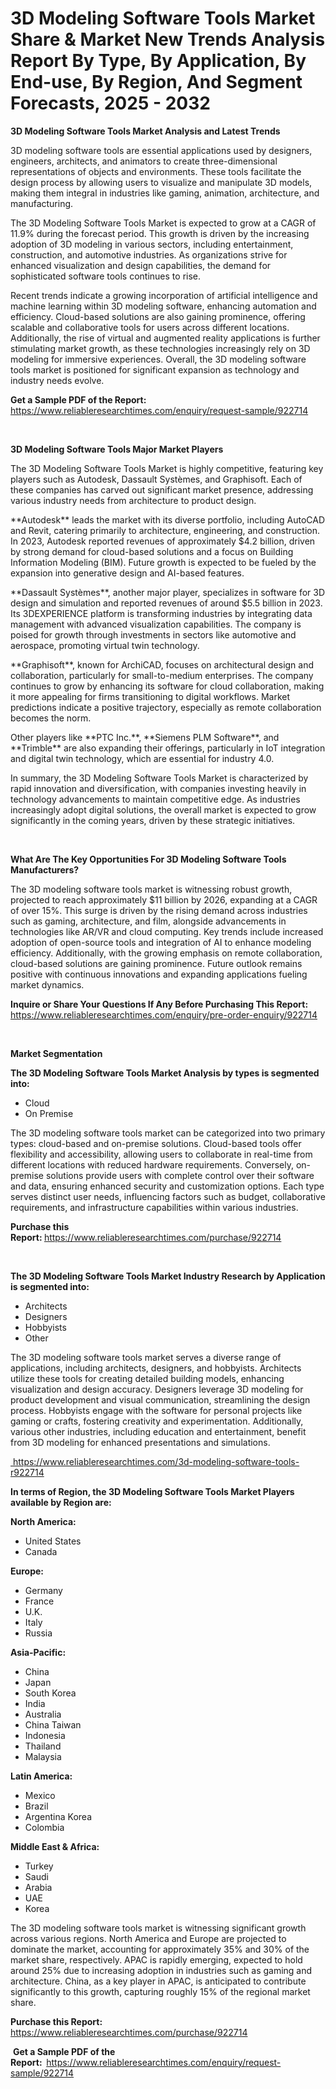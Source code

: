 <p><h1>3D Modeling Software Tools Market Share & Market New Trends Analysis Report By Type, By Application, By End-use, By Region, And Segment Forecasts, 2025 - 2032</h1></p><p><strong>3D Modeling Software Tools Market Analysis and Latest Trends</strong></p>
<p><p>3D modeling software tools are essential applications used by designers, engineers, architects, and animators to create three-dimensional representations of objects and environments. These tools facilitate the design process by allowing users to visualize and manipulate 3D models, making them integral in industries like gaming, animation, architecture, and manufacturing.</p><p>The 3D Modeling Software Tools Market is expected to grow at a CAGR of 11.9% during the forecast period. This growth is driven by the increasing adoption of 3D modeling in various sectors, including entertainment, construction, and automotive industries. As organizations strive for enhanced visualization and design capabilities, the demand for sophisticated software tools continues to rise. </p><p>Recent trends indicate a growing incorporation of artificial intelligence and machine learning within 3D modeling software, enhancing automation and efficiency. Cloud-based solutions are also gaining prominence, offering scalable and collaborative tools for users across different locations. Additionally, the rise of virtual and augmented reality applications is further stimulating market growth, as these technologies increasingly rely on 3D modeling for immersive experiences. Overall, the 3D modeling software tools market is positioned for significant expansion as technology and industry needs evolve.</p></p>
<p><strong>Get a Sample PDF of the Report:&nbsp;</strong> <a href="https://www.reliableresearchtimes.com/enquiry/request-sample/922714?utm_campaign=2186&utm_medium=2&utm_source=Github&utm_content=ia&utm_term=18042025&utm_id=3d-modeling-software-tools">https://www.reliableresearchtimes.com/enquiry/request-sample/922714</a></p>
<p>&nbsp;</p>
<p><strong>3D Modeling Software Tools Major Market Players</strong></p>
<p><p>The 3D Modeling Software Tools Market is highly competitive, featuring key players such as Autodesk, Dassault Systèmes, and Graphisoft. Each of these companies has carved out significant market presence, addressing various industry needs from architecture to product design.</p><p>**Autodesk** leads the market with its diverse portfolio, including AutoCAD and Revit, catering primarily to architecture, engineering, and construction. In 2023, Autodesk reported revenues of approximately $4.2 billion, driven by strong demand for cloud-based solutions and a focus on Building Information Modeling (BIM). Future growth is expected to be fueled by the expansion into generative design and AI-based features.</p><p>**Dassault Systèmes**, another major player, specializes in software for 3D design and simulation and reported revenues of around $5.5 billion in 2023. Its 3DEXPERIENCE platform is transforming industries by integrating data management with advanced visualization capabilities. The company is poised for growth through investments in sectors like automotive and aerospace, promoting virtual twin technology.</p><p>**Graphisoft**, known for ArchiCAD, focuses on architectural design and collaboration, particularly for small-to-medium enterprises. The company continues to grow by enhancing its software for cloud collaboration, making it more appealing for firms transitioning to digital workflows. Market predictions indicate a positive trajectory, especially as remote collaboration becomes the norm.</p><p>Other players like **PTC Inc.**, **Siemens PLM Software**, and **Trimble** are also expanding their offerings, particularly in IoT integration and digital twin technology, which are essential for industry 4.0.</p><p>In summary, the 3D Modeling Software Tools Market is characterized by rapid innovation and diversification, with companies investing heavily in technology advancements to maintain competitive edge. As industries increasingly adopt digital solutions, the overall market is expected to grow significantly in the coming years, driven by these strategic initiatives.</p></p>
<p>&nbsp;</p>
<p><strong>What Are The Key Opportunities For 3D Modeling Software Tools Manufacturers?</strong></p>
<p><p>The 3D modeling software tools market is witnessing robust growth, projected to reach approximately $11 billion by 2026, expanding at a CAGR of over 15%. This surge is driven by the rising demand across industries such as gaming, architecture, and film, alongside advancements in technologies like AR/VR and cloud computing. Key trends include increased adoption of open-source tools and integration of AI to enhance modeling efficiency. Additionally, with the growing emphasis on remote collaboration, cloud-based solutions are gaining prominence. Future outlook remains positive with continuous innovations and expanding applications fueling market dynamics.</p></p>
<p><strong>Inquire or Share Your Questions If Any Before Purchasing This Report:</strong> <a href="https://www.reliableresearchtimes.com/enquiry/pre-order-enquiry/922714?utm_campaign=2186&utm_medium=2&utm_source=Github&utm_content=ia&utm_term=18042025&utm_id=3d-modeling-software-tools">https://www.reliableresearchtimes.com/enquiry/pre-order-enquiry/922714</a></p>
<p>&nbsp;</p>
<p><strong>Market Segmentation</strong></p>
<p><strong>The 3D Modeling Software Tools Market Analysis by types is segmented into:</strong></p>
<p><ul><li>Cloud</li><li>On Premise</li></ul></p>
<p><p>The 3D modeling software tools market can be categorized into two primary types: cloud-based and on-premise solutions. Cloud-based tools offer flexibility and accessibility, allowing users to collaborate in real-time from different locations with reduced hardware requirements. Conversely, on-premise solutions provide users with complete control over their software and data, ensuring enhanced security and customization options. Each type serves distinct user needs, influencing factors such as budget, collaborative requirements, and infrastructure capabilities within various industries.</p></p>
<p><strong>Purchase this Report:&nbsp;</strong><a href="https://www.reliableresearchtimes.com/purchase/922714?utm_campaign=2186&utm_medium=2&utm_source=Github&utm_content=ia&utm_term=18042025&utm_id=3d-modeling-software-tools">https://www.reliableresearchtimes.com/purchase/922714</a></p>
<p>&nbsp;</p>
<p><strong>The 3D Modeling Software Tools Market Industry Research by Application is segmented into:</strong></p>
<p><ul><li>Architects</li><li>Designers</li><li>Hobbyists</li><li>Other</li></ul></p>
<p><p>The 3D modeling software tools market serves a diverse range of applications, including architects, designers, and hobbyists. Architects utilize these tools for creating detailed building models, enhancing visualization and design accuracy. Designers leverage 3D modeling for product development and visual communication, streamlining the design process. Hobbyists engage with the software for personal projects like gaming or crafts, fostering creativity and experimentation. Additionally, various other industries, including education and entertainment, benefit from 3D modeling for enhanced presentations and simulations.</p></p>
<p><a href="https://www.reliableresearchtimes.com/3d-modeling-software-tools-r922714?utm_campaign=2186&utm_medium=2&utm_source=Github&utm_content=ia&utm_term=18042025&utm_id=3d-modeling-software-tools">&nbsp;https://www.reliableresearchtimes.com/3d-modeling-software-tools-r922714</a></p>
<p><strong>In terms of Region, the 3D Modeling Software Tools Market Players available by Region are:</strong></p>
<p>
    <p> <strong> North America: </strong>
        <ul>
            <li>United States</li>
            <li>Canada</li>
        </ul>
        </p> 
    <p> <strong> Europe: </strong>
        <ul>
            <li>Germany</li>
            <li>France</li>
            <li>U.K.</li>
            <li>Italy</li>
            <li>Russia</li>
        </ul>
        </p> 
    <p> <strong> Asia-Pacific: </strong>
        <ul>
            <li>China</li>
            <li>Japan</li>
            <li>South Korea</li>
            <li>India</li>
            <li>Australia</li>
            <li>China Taiwan</li>
            <li>Indonesia</li>
            <li>Thailand</li>
            <li>Malaysia</li>
        </ul>
        </p> 
    <p> <strong> Latin America: </strong>
        <ul>
            <li>Mexico</li>
            <li>Brazil</li>
            <li>Argentina Korea</li>
            <li>Colombia</li>
        </ul>
        </p> 
    <p> <strong> Middle East & Africa: </strong>
        <ul>
            <li>Turkey</li>
            <li>Saudi</li>
            <li>Arabia</li>
            <li>UAE</li>
            <li>Korea</li>
        </ul>
    </p>
    </p>
<p><p>The 3D modeling software tools market is witnessing significant growth across various regions. North America and Europe are projected to dominate the market, accounting for approximately 35% and 30% of the market share, respectively. APAC is rapidly emerging, expected to hold around 25% due to increasing adoption in industries such as gaming and architecture. China, as a key player in APAC, is anticipated to contribute significantly to this growth, capturing roughly 15% of the regional market share.</p></p>
<p><strong>Purchase this Report: </strong><a href="https://www.reliableresearchtimes.com/purchase/922714?utm_campaign=2186&utm_medium=2&utm_source=Github&utm_content=ia&utm_term=18042025&utm_id=3d-modeling-software-tools">https://www.reliableresearchtimes.com/purchase/922714</a></p>
<p>&nbsp;<strong>Get a Sample PDF of the Report:&nbsp;&nbsp;</strong><a href="https://www.reliableresearchtimes.com/enquiry/request-sample/922714?utm_campaign=2186&utm_medium=2&utm_source=Github&utm_content=ia&utm_term=18042025&utm_id=3d-modeling-software-tools">https://www.reliableresearchtimes.com/enquiry/request-sample/922714</a></p>
<p><strong></strong></p>
<p><p></p><p></p><p></p></p>